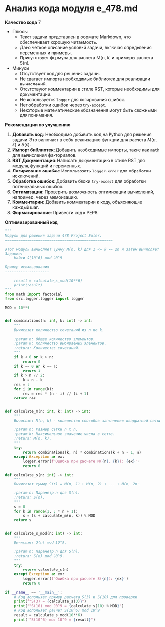 # Анализ кода модуля e_478.md

**Качество кода**
7
-   Плюсы
    -   Текст задачи представлен в формате Markdown, что обеспечивает хорошую читаемость.
    -   Дано четкое описание условий задачи, включая определения переменных и примеры.
    -   Присутствует формула для расчета M(n, k) и примеры расчета S(n).
-   Минусы
    -   Отсутствует код для решения задачи.
    -   Не хватает импорта необходимых библиотек для реализации вычислений.
    -   Отсутствуют комментарии в стиле RST, которые необходимы для документации.
    -   Не используется `logger` для логирования ошибок.
    -   Нет обработки ошибок через `try-except`.
    -   Некоторые математические обозначения могут быть сложными для понимания.

**Рекомендации по улучшению**

1.  **Добавить код**: Необходимо добавить код на Python для решения задачи. Это включает в себя реализацию функции для расчета $M(n, k)$ и $S(n)$.
2.  **Импорт библиотек**: Добавить необходимые импорты, такие как `math` для вычисления факториалов.
3.  **RST Документация**: Написать документацию в стиле RST для модуля, функций и переменных.
4.  **Логирование ошибок**: Использовать `logger.error` для обработки исключений.
5.  **Обработка ошибок**: Добавить блоки `try-except` для обработки потенциальных ошибок.
6.  **Оптимизация**: Проверить возможность оптимизации вычислений, например, через мемоизацию.
7.  **Комментарии**: Добавить комментарии к коду, объясняющие каждый шаг.
8.  **Форматирование**: Привести код к PEP8.

**Оптимизированный код**

```python
"""
Модуль для решения задачи 478 Project Euler.
=================================================

Этот модуль вычисляет сумму M(n, k) для 1 <= k <= 2n и затем вычисляет S(n) по модулю 10^9.
Задание:
    Найти S(10^6) mod 10^9

Пример использования
--------------------

    result = calculate_s_mod(10**6)
    print(result)
"""
from math import factorial
from src.logger.logger import logger

MOD = 10**9


def combinations(n: int, k: int) -> int:
    """
    Вычисляет количество сочетаний из n по k.

    :param n: Общее количество элементов.
    :param k: Количество выбираемых элементов.
    :return: Количество сочетаний.
    """
    if k < 0 or k > n:
        return 0
    if k == 0 or k == n:
        return 1
    if k > n // 2:
        k = n - k
    res = 1
    for i in range(k):
        res = res * (n - i) // (i + 1)
    return res


def calculate_m(n: int, k: int) -> int:
    """
    Вычисляет M(n, k) - количество способов заполнения квадратной сетки n x n числами от 1 до k.

    :param n: Размер сетки n x n.
    :param k: Максимальное значение числа в сетке.
    :return: M(n, k).
    """
    try:
        return combinations(k, n) * combinations(k + n - 1, n)
    except Exception as ex:
        logger.error(f'Ошибка при расчете M({n}, {k}): {ex}')
        return 0

def calculate_s(n: int) -> int:
    """
    Вычисляет сумму S(n) = M(n, 1) + M(n, 2) + ... + M(n, 2n).

    :param n: Параметр n для S(n).
    :return: S(n).
    """
    s = 0
    for k in range(1, 2 * n + 1):
        s = (s + calculate_m(n, k)) % MOD
    return s


def calculate_s_mod(n: int) -> int:
    """
    Вычисляет S(n) mod 10^9.

    :param n: Параметр n для S(n).
    :return: S(n) mod 10^9.
    """
    try:
        return calculate_s(n)
    except Exception as ex:
        logger.error(f'Ошибка при расчете S({n}): {ex}')
        return 0

if __name__ == '__main__':
    # Код исполняет пример расчета S(3) и S(10) для проверки
    print(f"S(3) = {calculate_s(3)}")
    print(f"S(10) mod 10^9 = {calculate_s(10) % MOD}")
    # Код исполняет расчет S(10^6) mod 10^9
    result = calculate_s_mod(10**6)
    print(f"S(10^6) mod 10^9 = {result}")
```